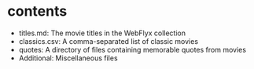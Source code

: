 # contents

- titles.md: The movie titles in the WebFlyx collection
- classics.csv: A comma-separated list of classic movies
- quotes: A directory of files containing memorable quotes from movies
- Additional: Miscellaneous files
